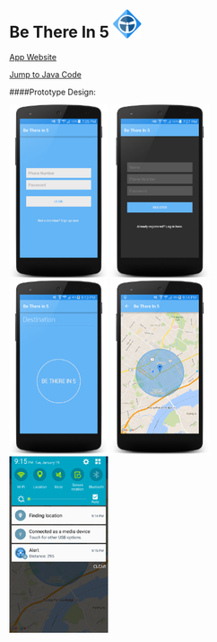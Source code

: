 # Be There In 5 <img src="https://github.com/Henri93/BeThereIn5/blob/master/app/src/main/res/mipmap-xxhdpi/icon.png" width="10%" height="10%">



[App Website](http://www.betherein5.net/)

[Jump to Java Code](https://github.com/Henri93/BeThereIn5/tree/master/app/src/main/java/henrygarant/com/demomap)


####Prototype Design:

<img src="https://github.com/Henri93/BeThereIn5/blob/master/Screenshots/login.png" width="35%" height="35%">
<img src="https://github.com/Henri93/BeThereIn5/blob/master/Screenshots/register.png" width="35%" height="35%">
<img src="https://github.com/Henri93/BeThereIn5/blob/master/Screenshots/main.png" width="35%" height="35%">
<img src="https://github.com/Henri93/BeThereIn5/blob/master/Screenshots/map.png" width="35%" height="35%">
<img src="https://github.com/Henri93/BeThereIn5/blob/master/Screenshots/notification.png" width="35%" height="35%">

